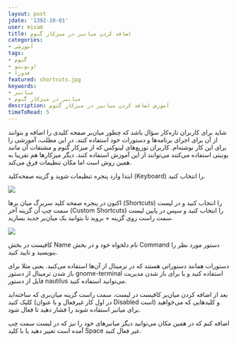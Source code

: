 ```yaml
---
layout: post
jdate: '1392-10-01'
user: misam
title: اضافه کردن میانبر در میزکار گنوم
categories:
- آموزشی
tags:
- گنوم
- اوبونتو 
- فدورا
featured: shortcuts.jpg
keywords:
- میانبر
- میانبر در میزکار گنوم
description: آموزش اضافه کردن میانبر در میزکار گنوم
timeToRead: 5
---
```


شاید برای کاربران تازه‌کار سؤال باشد که چطور میان‌بر صفحه کلیدی را اضافه و بتوانند از آن برای اجرای برنامه‌ها و دستورات خود استفاده کنند. در این مطلب، آموزشی را برای این کار نوشته‌ام. کاربران توزیع‌های لینوکس که از میزکار گنوم و مشتقات آن مانند یونیتی استفاده می‌کنند می‌توانند از این آموزش استفاده کنند. دیگر میزکارها هم تقریبا به همین روش است اما مکان تنظیمات فرق می‌کند.

ابتدا وارد پنجره تنظیمات شوید و گزینه صفحه‌کلید (Keyboard) را انتخاب کنید.

![](/linuxiha/images/gnome-settings-keyboard_highlight.png)

اکنون در پنجره صفحه کلید سربرگ میان برها (Shortcuts) را انتخاب کنید و در لیست سمت چپ آن گزینه آخر (Custom Shortcuts) را انتخاب کنید و سپس در پایین لیست سمت راست روی گزینه + بروید تا بتوانید یک میان‌بر جدید بسازید.

![](/linuxiha/images/gnome-add_keyboard_shortcut.png)

کافیست در بخش Name نام دلخواه خود و در بخش Command دستور مورد نظر را بنویسید و تایید کنید.

دستورات همانند دستوراتی هستند که در ترمینال از آن‌ها استفاده می‌کنید. یعنی مثلا برای باز شدن ترمینال از دستور gnome-terminal استفاده کنید و یا برای باز شدن مدیریت فایل از دستور nautilus می‌توانید استفاده کنید.

بعد از اضافه کردن میان‌بر کافیست در لیست، سمت راست گزینه میان‌بری که ساخته‌اید کلیک کنید (در اول کار غیرفعال و با عنوان Disabled است) و کلیدهایی که می‌خواهید برای میانبر استفاده شوند را فشار دهید تا فعال شود.

اضافه کنم که در همین مکان می‌توانید دیگر میانبرهای خود را نیز که در لیست سمت چپ آمده است تغییر دهید یا با کلید Space غیر فعال کنید.